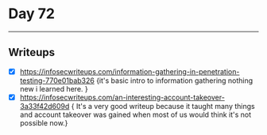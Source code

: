 # Day 72
___

## Writeups
- [x] https://infosecwriteups.com/information-gathering-in-penetration-testing-770e01bab326 {it's basic intro to information gathering nothing new i learned here. }
- [x] https://infosecwriteups.com/an-interesting-account-takeover-3a33f42d609d
{ It's a very good writeup because it taught many things and account takeover was gained when most of us would think it's not possible now.}